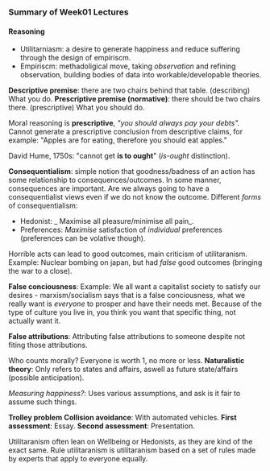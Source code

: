 ### Summary of Week01 Lectures

#### Reasoning

- Utilitarniasm: a desire to generate happiness and reduce suffering through the design of empiriscm.
- Empiriscm: methadoligical move, taking _observation_ and refining observation, building bodies of data into workable/developable theories.

**Descriptive premise**: there are two chairs behind that table. (describing) What you do.
**Prescriptive premise (normative)**: there should be two chairs there. (prescriptive) What you should do.

Moral reasoning is **prescriptive**, _"you should always pay your debts"._
Cannot generate a prescriptive conclusion from descriptive claims, for example: "Apples are for eating, therefore you should eat apples."

David Hume, 1750s: "cannot get **is to ought**" (_is-ought_ distinction).

**Consequentialism**: simple notion that goodness/badness of an action has some relationship to consequences/outcomes.
In some manner, consequences are important. Are we always going to have a consequentialist views even if we do not know the outcome.
Different _forms_ of consequentialism:

- Hedonist: _ Maximise all pleasure/minimise all pain_.
- Preferences: _Maximise_ satisfaction of _individual_ preferences (preferences can be volative though).

Horrible acts can lead to good outcomes, main criticism of utilitaranism.
Example: Nuclear bombing on japan, but had _false_ good outcomes (bringing the war to a close).

**False conciousness**: Example: We all want a capitalist society to satisfy our desires - marxism/socialism says that is a false conciousness, what we really want
is _everyone_ to prosper and have their needs met. Because of the type of culture you live in, you think you want that specific thing, not actually want it.

**False attributions**: Attributing false attributions to someone despite not fiting those attributions.

Who counts morally? Everyone is worth 1, no more or less.
**Naturalistic theory**: Only refers to states and affairs, aswell as future state/affairs (possible anticipation).

_Measuring happiness?_: Uses various assumptions, and ask is it fair to assume such things.

**Trolley problem**
**Collision avoidance**: With automated vehicles.
**First assessment**: Essay.
**Second assessment**: Presentation.

Utilitaranism often lean on Wellbeing or Hedonists, as they are kind of the exact same.
Rule utilitaranism is utilitaranism based on a set of rules made by experts that apply to everyone equally.
